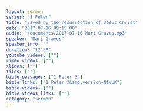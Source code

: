 ```yaml
---
layout: sermon
series: "1 Peter"
title: "Saved by the resurrection of Jesus Christ"
date: "2017-07-16 09:15:00"
audio: "/documents/2017-07-16 Mari Graves.mp3"
speaker: "Mari Graves"
speaker_info: ""
duration: "12'50"
youtube_videos: [""]
vimeo_videos: [""]
slides: [""]
files: [""]
bible_passages: ["1 Peter 3"]
bible_links: ["1 Peter 3&amp;version=NIVUK"]
bible_videos: [""]
bible_videos_links: [""]
category: "sermon"
---
```

